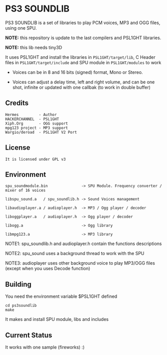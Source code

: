 PS3 SOUNDLIB
============

PS3 SOUNDLIB is a set of libraries to play PCM voices, MP3 and OGG files, using one SPU.

**NOTE:** this repository is update to the last compilers and PSL1GHT libraries.

**NOTE:** this lib needs tiny3D

It uses PSL1GHT and install the libraries in `PSL1GHT/target/lib`, C Header files
in `PSL1GHT/target/include` and SPU module in `PSL1GHT/modules` to work

- Voices can be in 8 and 16 bits (signed) format, Mono or Stereo.

- Voices can adjust a delay time, left and right volume, and can be one shot, infinite or updated with one callbak 
(to work in double buffer)

Credits
-------

    Hermes         - Author
    HACKERCHANNEL  - PSL1GHT
    Xiph.Org       - OGG support
    mpg123 project - MP3 support
    Wargio/deroad  - PSL1GHT V2 Port

License
-------
    
    It is licensed under GPL v3

Environment
-----------

    spu_soundmodule.bin               -> SPU Module. Frequency converter / mixer of 16 voices

    libspu_sound.a   / spu_soundlib.h -> Sound Voices management

    libaudioplayer.a / audioplayer.h  -> MP3 / Ogg player / decoder

    liboggplayer.a   / audioplayer.h  -> Ogg player / decoder

    libogg.a                          -> Ogg library

    libmpg123.a                       -> MP3 library

NOTE1: spu_soundlib.h and audioplayer.h contain the functions descriptions

NOTE2: spu_sound uses a background thread to work with the SPU

NOTE3: audioplayer uses other background voice to play MP3/OGG files (except when you uses Decode function)

Building
--------

You need the environment variable $PSL1GHT defined

    cd ps3soundlib
    make
    
It makes and install SPU module, libs and includes

Current Status
--------------

It works with one sample (fireworks) :)
